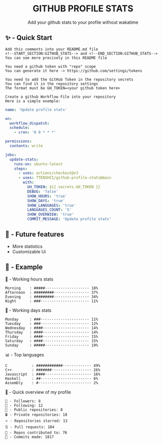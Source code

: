 <h1 align="center">GITHUB PROFILE STATS</h1>
<p align="center">Add your github stats to your profile without wakatime</p>

## ✨ - Quick Start
```
Add this comments into your README.md file
<!--START_SECTION:GITHUB_STATS--> and <!--END_SECTION:GITHUB_STATS-->
You can see more precisely in this README file
```
```
You need a github token with "repo" scope
You can generate it here -> https://github.com/settings/tokens
```
```
You need to add the GitHub Token in the repository secrets
You can find it in the repository settings
The format must be GH_TOKEN=<your github token here>
```
```
Create a github Workflow File into your repository
Here is a simple exemple:
```
```yml
name: 'Update profile stats'

on:
  workflow_dispatch:
  schedule:
    - cron: '0 0 * * *'

permissions:
  contents: write

jobs:
  update-stats:
    runs-on: ubuntu-latest
    steps:
      - uses: actions/checkout@v3
      - uses: TTENSHII/github-profile-stats@main
        with:
          GH_TOKEN: ${{ secrets.GH_TOKEN }}
          DEBUG: 'false'
          SHOW_HOURS: 'true'
          SHOW_DAYS: 'true'
          SHOW_LANGUAGES: 'true'
          LANGUAGES_COUNT: '5'
          SHOW_OVERWIEW: 'true'
          COMMIT_MESSAGE: 'Update profile stats'
```

## 🔖 - Future features
- More statistics
- Customizable Ui

## 📘 - Example

<!--START_SECTION:GITHUB_STATS-->
🌉 - Working hours stats
```text
Morning    : #####···················· 18%
Afternoon  : #########················ 37%
Evening    : #########················ 34%
Night      : ###······················ 11%
```
📅 - Working days stats
```text
Monday     : ###······················ 11%
Tuesday    : ###······················ 12%
Wednesday  : ####····················· 14%
Thursday   : ####····················· 14%
Friday     : ####····················· 15%
Saturday   : ####····················· 15%
Sunday     : #####···················· 19%
```
📊 - Top languages
```text
C           : ############············· 49%
C++         : #######·················· 26%
Javascript  : ####····················· 16%
Haskell     : ##······················· 6%
Assembly    : #························ 2%
```
🎏 - Quick overview of my profile
```text
👥 - Followers: 8
👤 - Following: 12
📂 - Public repositories: 8
🔒 - Private repositories: 18
⭐ - Repositories starred: 13
🔃 - Pull requests: 104
🐲 - Repos contributed to: 76
🍃 - Commits made: 1817
```
<!--END_SECTION:GITHUB_STATS-->
